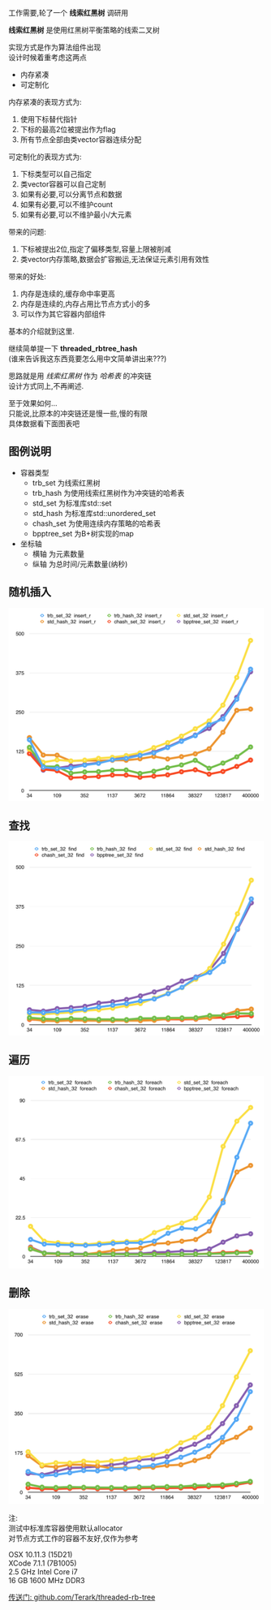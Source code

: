 
工作需要,轮了一个 **线索红黑树** 调研用

**线索红黑树** 是使用红黑树平衡策略的线索二叉树

实现方式是作为算法组件出现  
设计时候着重考虑这两点  

* 内存紧凑  
* 可定制化  

内存紧凑的表现方式为:  
1. 使用下标替代指针  
2. 下标的最高2位被提出作为flag  
3. 所有节点全部由类vector容器连续分配  

可定制化的表现方式为:  
1. 下标类型可以自己指定  
2. 类vector容器可以自己定制  
3. 如果有必要,可以分离节点和数据  
4. 如果有必要,可以不维护count  
5. 如果有必要,可以不维护最小/大元素  

带来的问题:  
1. 下标被提出2位,指定了偏移类型,容量上限被削减  
2. 类vector内存策略,数据会扩容搬运,无法保证元素引用有效性  

带来的好处:  
1. 内存是连续的,缓存命中率更高  
2. 内存是连续的,内存占用比节点方式小的多  
3. 可以作为其它容器内部组件  

基本的介绍就到这里.  


继续简单提一下 **threaded_rbtree_hash**  
(谁来告诉我这东西竟要怎么用中文简单讲出来???)  

思路就是用 *线索红黑树* 作为 *哈希表* 的冲突链  
设计方式同上,不再阐述.  

至于效果如何...  
只能说,比原本的冲突链还是慢一些,慢的有限  
具体数据看下面图表吧  

## 图例说明  
* 容器类型  
    * trb_set 为线索红黑树  
    * trb_hash 为使用线索红黑树作为冲突链的哈希表  
    * std_set 为标准库std::set  
    * std_hash 为标准库std::unordered_set  
    * chash_set 为使用连续内存策略的哈希表  
    * bpptree_set 为B+树实现的map  
* 坐标轴  
    * 横轴 为元素数量  
    * 纵轴 为总时间/元素数量(纳秒)  

## 随机插入  
![随机插入](./随机插入.png)

## 查找  
![查找](./查找.png)

## 遍历  
![遍历](./遍历.png)

## 删除  
![删除](./删除.png)

注:  
测试中标准库容器使用默认allocator  
对节点方式工作的容器不友好,仅作为参考  


OSX 10.11.3 (15D21)  
XCode 7.1.1 (7B1005)  
2.5 GHz Intel Core i7  
16 GB 1600 MHz DDR3  

[传送门: github.com/Terark/threaded-rb-tree](https://github.com/Terark/threaded-rb-tree)
